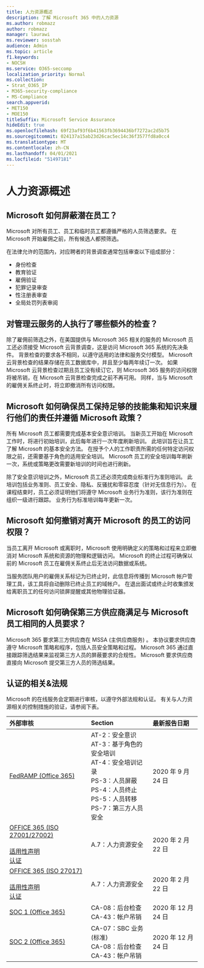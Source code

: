```yaml
---
title: 人力资源概述
description: 了解 Microsoft 365 中的人力资源
ms.author: robmazz
author: robmazz
manager: laurawi
ms.reviewer: sosstah
audience: Admin
ms.topic: article
f1.keywords:
- NOCSH
ms.service: O365-seccomp
localization_priority: Normal
ms.collection:
- Strat_O365_IP
- M365-security-compliance
- MS-Compliance
search.appverid:
- MET150
- MOE150
titleSuffix: Microsoft Service Assurance
hideEdit: true
ms.openlocfilehash: 69f23af93f6b41563fb3694436bf7272ac2d5b75
ms.sourcegitcommit: 024137a15ab23d26cac5ec14c36f3577fd8a0cc4
ms.translationtype: MT
ms.contentlocale: zh-CN
ms.lasthandoff: 04/01/2021
ms.locfileid: "51497181"
---
```

# <a name="human-resources-overview"></a>人力资源概述

## <a name="how-does-microsoft-screen-prospective-employees"></a>Microsoft 如何屏蔽潜在员工？

Microsoft 对所有员工、员工和临时员工都遵循严格的人员筛选要求。 在 Microsoft 开始雇佣之前，所有候选人都预筛选。

在法律允许的范围内，对应聘者的背景调查通常包括审查以下组成部分：

- 身份检查
- 教育验证
- 雇佣验证
- 犯罪记录审查
- 性注册表审查
- 全局处罚列表审阅

## <a name="what-additional-checks-are-performed-for-those-who-manage-cloud-services"></a>对管理云服务的人执行了哪些额外的检查？

除了雇佣前筛选之外，在美国提供与 Microsoft 365 相关的服务的 Microsoft 员工还必须接受 Microsoft 云背景调查，这是访问 Microsoft 365 系统的先决条件。 背景检查的要求各不相同，以遵守适用的法律和服务交付模型。 Microsoft 云背景检查的结果存储在员工数据库中，并且至少每两年续订一次。 如果 Microsoft 云背景检查过期且员工没有续订它，则 Microsoft 365 服务的访问权限将被吊销，在 Microsoft 云背景检查完成之前不再可用。 同样，当与 Microsoft 的雇佣关系终止时，将立即撤消所有访问权限。

## <a name="how-does-microsoft-ensure-employees-maintain-sufficient-skillset-and-knowledge-to-perform-their-responsibilities-and-follow-microsoft-policies"></a>Microsoft 如何确保员工保持足够的技能集和知识来履行他们的责任并遵循 Microsoft 政策？

所有 Microsoft 员工都需要完成基本安全意识培训。 当新员工开始在 Microsoft 工作时，将进行初始培训，此后每年进行一次年度刷新培训。 此培训旨在让员工了解 Microsoft 的基本安全方法。 在授予个人的工作职责所需的任何特定访问权限之前，还需要基于角色的适用安全培训。 Microsoft 员工的安全培训每年刷新一次，系统或策略更改需要新培训的时间也进行刷新。

除了安全意识培训之外，Microsoft 员工还必须完成商业标准行为准则培训。 此培训包括业务准则、员工安全、隐私、反骚扰和零容忍度（针对无信息行为）。 在课程结束时，员工必须证明他们将遵守 Microsoft 业务行为准则，该行为准则在组织一级进行跟踪。 业务行为标准培训每年更新一次。

## <a name="how-does-microsoft-revoke-access-for-employees-who-leave-microsoft"></a>Microsoft 如何撤销对离开 Microsoft 的员工的访问权限？

当员工离开 Microsoft 或离职时，Microsoft 使用明确定义的策略和过程来立即撤消对 Microsoft 系统和资源的物理和逻辑访问。 Microsoft 的终止过程可确保以前的 Microsoft 员工在雇佣关系终止后无法访问数据或系统。

当服务团队用户的雇佣关系标记为已终止时，此信息将传播到 Microsoft 帐户管理工具，该工具将自动删除已终止员工的域帐户。 在退出面试或终止时收集颁发给离职员工的任何访问锁屏提醒或其他物理验证器。

## <a name="how-does-microsoft-ensure-third-party-suppliers-meet-the-same-personnel-requirements-as-microsoft-employees"></a>Microsoft 如何确保第三方供应商满足与 Microsoft 员工相同的人员要求？

Microsoft 365 要求第三方供应商在 MSSA (主供应商服务) 。 本协议要求供应商遵守 Microsoft 策略和程序，包括人员安全策略和过程。 Microsoft 365 通过直接跟踪筛选结果来监视第三方人员的屏蔽要求的合规性。 Microsoft 要求供应商直接向 Microsoft 提交第三方人员的筛选结果。

## <a name="related-external-regulations--certifications"></a>认证的相关&法规

Microsoft 的在线服务会定期进行审核，以遵守外部法规和认证。 有关与人力资源相关的控制措施的验证，请参阅下表。

| **外部审核** | **Section** | **最新报告日期** |
|:--------------------|:------------|:-----------------------|  
| [FedRAMP (Office 365) ](https://compliance.microsoft.com/compliancemanager) | AT-2：安全意识 <br> AT-3：基于角色的安全培训 <br> AT-4：安全培训记录 <br> PS-3：人员屏蔽 <br> PS-4：人员终止 <br> PS-5：人员转移 <br> PS-7：第三方人员安全 | 2020 年 9 月 24 日 |
| [OFFICE 365 (ISO 27001/27002) ](https://servicetrust.microsoft.com/ViewPage/MSComplianceGuideV3?command=Download&downloadType=Document&downloadId=d7864d4f-e053-4cc4-a964-fa526d07c3be&tab=7027ead0-3d6b-11e9-b9e1-290b1eb4cdeb&docTab=7027ead0-3d6b-11e9-b9e1-290b1eb4cdeb_ISO_Reports) <br><br> [适用性声明](https://servicetrust.microsoft.com/ViewPage/MSComplianceGuide?command=Download&downloadType=Document&downloadId=8ee1e46b-2ada-4e7b-bb7d-4c55a8cb6fcd&docTab=4ce99610-c9c0-11e7-8c2c-f908a777fa4d_ISO_Reports) <br> [认证](https://servicetrust.microsoft.com/ViewPage/MSComplianceGuideV3?command=Download&downloadType=Document&downloadId=1e84a14a-2468-45ac-9412-5e53250d57ec&tab=7027ead0-3d6b-11e9-b9e1-290b1eb4cdeb&docTab=7027ead0-3d6b-11e9-b9e1-290b1eb4cdeb_ISO_Reports) | A.7：人力资源安全 | 2020 年 2 月 22 日 |
| [OFFICE 365 (ISO 27017) ](https://aka.ms/o365iso) <br><br> [适用性声明](https://aka.ms/o365isosoa) <br> [认证](https://aka.ms/Office365ISO27017Cert) | A.7：人力资源安全 | 2020 年 2 月 22 日 |
| [SOC 1 (Office 365)](https://servicetrust.microsoft.com/ViewPage/MSComplianceGuideV3?command=Download&downloadType=Document&downloadId=90df3f9c-3aaf-4dbf-99d0-ca9f2991721b&tab=7027ead0-3d6b-11e9-b9e1-290b1eb4cdeb&docTab=7027ead0-3d6b-11e9-b9e1-290b1eb4cdeb_SOC_%2F_SSAE_16_Reports) | CA-08：后台检查 <br> CA-43：帐户吊销 | 2020 年 12 月 24 日 |
| [SOC 2 (Office 365) ](https://servicetrust.microsoft.com/ViewPage/MSComplianceGuideV3?command=Download&downloadType=Document&downloadId=a73c1738-7892-42b7-acd3-87b6371c53f6&tab=7027ead0-3d6b-11e9-b9e1-290b1eb4cdeb&docTab=7027ead0-3d6b-11e9-b9e1-290b1eb4cdeb_SOC_%2F_SSAE_16_Reports) | CA-07：SBC 业务 (标准)  <br> CA-08：后台检查 <br> CA-43：帐户吊销 | 2020 年 12 月 24 日 |
